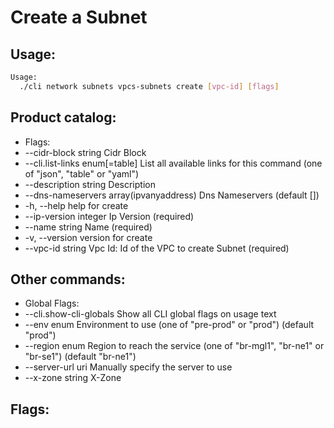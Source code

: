 # Create a Subnet

## Usage:
```bash
Usage:
  ./cli network subnets vpcs-subnets create [vpc-id] [flags]
```

## Product catalog:
- Flags:
- --cidr-block string                      Cidr Block
- --cli.list-links enum[=table]            List all available links for this command (one of "json", "table" or "yaml")
- --description string                     Description
- --dns-nameservers array(ipvanyaddress)   Dns Nameservers (default [])
- -h, --help                                   help for create
- --ip-version integer                     Ip Version (required)
- --name string                            Name (required)
- -v, --version                                version for create
- --vpc-id string                          Vpc Id: Id of the VPC to create Subnet (required)

## Other commands:
- Global Flags:
- --cli.show-cli-globals   Show all CLI global flags on usage text
- --env enum               Environment to use (one of "pre-prod" or "prod") (default "prod")
- --region enum            Region to reach the service (one of "br-mgl1", "br-ne1" or "br-se1") (default "br-ne1")
- --server-url uri         Manually specify the server to use
- --x-zone string          X-Zone

## Flags:
```bash

```

